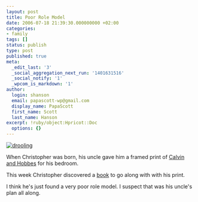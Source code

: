 ```yaml
---
layout: post
title: Poor Role Model
date: 2006-07-18 21:39:30.000000000 +02:00
categories:
- family
tags: []
status: publish
type: post
published: true
meta:
  _edit_last: '3'
  _social_aggregation_next_run: '1401631516'
  _social_notify: '1'
  _wpcom_is_markdown: '1'
author:
  login: shanson
  email: papascott-wp@gmail.com
  display_name: PapaScott
  first_name: Scott
  last_name: Hanson
excerpt: !ruby/object:Hpricot::Doc
  options: {}
---
```

<p><a href="http://www.amazon.com/gp/product/0836218256"><img src="https://www.papascott.de/wordpress/wp-content/uploads/2006/07/drooling.jpeg" alt="drooling" /></a></p>
<p>When Christopher was born, his uncle gave him a framed print of <a href="http://en.wikipedia.org/wiki/Calvin_and_Hobbes">Calvin and Hobbes</a> for his bedroom.</p>
<p>This week Christopher discovered a <a href="http://www.amazon.com/gp/product/0836218256">book</a> to go along with with his print.</p>
<p>I think he's just found a very poor role model. I suspect that was his uncle's plan all along.</p>
